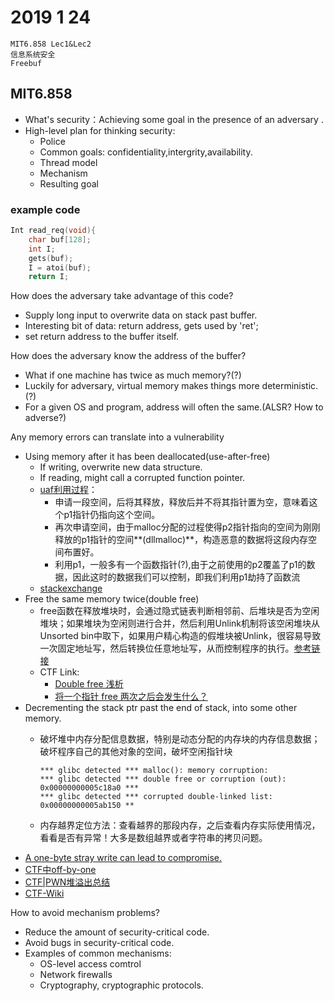 # 2019 1 24
```
MIT6.858 Lec1&Lec2
信息系统安全
Freebuf
```

## MIT6.858
- What's security：Achieving some goal in the presence of an adversary .
- High-level plan for thinking security:
	- Police
	- Common goals: confidentiality,intergrity,availability.
	- Thread model
	- Mechanism
	- Resulting goal

### example code
```C
Int read_req(void){
	char buf[128];
	int I;
	gets(buf);
	I = atoi(buf);
	return I;
```

How does the adversary take advantage of this code?

- Supply long input to overwrite data on stack past buffer.
- Interesting bit of data: return address, gets used by 'ret';
- set return address to the buffer itself.

How does the adversary know the address of the buffer?

- What if one machine has twice as much memory?(?)
- Luckily for adversary, virtual memory makes things more deterministic.(?)
- For a given OS and program, address will often the same.(ALSR? How to adverse?)

Any memory errors can translate into a vulnerability

- Using memory after it has been deallocated(use-after-free)
	- If writing, overwrite new data structure.
	- If reading, might call a corrupted function pointer.
	- [uaf利用过程](https://www.anquanke.com/post/id/85281)：
		- 申请一段空间，后将其释放，释放后并不将其指针置为空，意味着这个p1指针仍指向这个空间。
		- 再次申请空间，由于malloc分配的过程使得p2指针指向的空间为刚刚释放的p1指针的空间**(dllmalloc)**，构造恶意的数据将这段内存空间布置好。
		- 利用p1，一般多有一个函数指针(?),由于之前使用的p2覆盖了p1的数据，因此这时的数据我们可以控制，即我们利用p1劫持了函数流
	- [stackexchange](https://security.stackexchange.com/questions/20371/from-a-technical-standpoint-how-does-the-zero-day-internet-explorer-vulnerabili)
- Free the same memory twice(double free)
	- free函数在释放堆块时，会通过隐式链表判断相邻前、后堆块是否为空闲堆块；如果堆块为空闲则进行合并，然后利用Unlink机制将该空闲堆块从Unsorted bin中取下，如果用户精心构造的假堆块被Unlink，很容易导致一次固定地址写，然后转换位任意地址写，从而控制程序的执行。[参考链接](http://d0m021ng.github.io/2017/02/24/PWN/Linux堆漏洞之Double-free/)
	- CTF Link:
		- [Double free 浅析](https://wooyun.js.org/drops/Double%20Free%E6%B5%85%E6%9E%90.html)
		- [将一个指针 free 两次之后会发生什么？](https://zhuanlan.zhihu.com/p/30513886)
- Decrementing the stack ptr past the end of stack, into some other memory.
	- 破坏堆中内存分配信息数据，特别是动态分配的内存块的内存信息数据；破坏程序自己的其他对象的空间，破坏空闲指针块
		
		```*** glibc detected *** free(): invalid pointer:
        *** glibc detected *** malloc(): memory corruption:
        *** glibc detected *** double free or corruption (out): 0x00000000005c18a0 ***
        *** glibc detected *** corrupted double-linked list: 0x00000000005ab150 **‌
	    ```
	- 内存越界定位方法：查看越界的那段内存，之后查看内存实际使用情况，看看是否有异常！大多是数组越界或者字符串的拷贝问题。
- [A one-byte stray write can lead to compromise.](https://www.openwall.com/lists/oss-security/2014/08/26/2)
- [CTF中off-by-one](https://ctf-wiki.github.io/ctf-wiki/pwn/linux/glibc-heap/off_by_one/)
- [CTF|PWN堆溢出总结](https://www.freebuf.com/articles/system/171261.html)
- [CTF-Wiki](https://ctf-wiki.github.io/ctf-wiki/)


How to avoid mechanism problems?

- Reduce the amount of security-critical code.
- Avoid bugs in security-critical code.
- Examples of common mechanisms:
	- OS-level access comtrol
	- Network firewalls
	- Cryptography, cryptographic protocols.